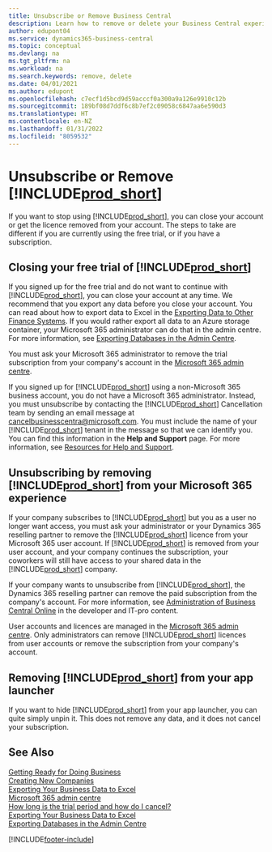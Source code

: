 ```yaml
---
title: Unsubscribe or Remove Business Central
description: Learn how to remove or delete your Business Central experience if you have a trial subscription, or if you have a paid subscription.
author: edupont04
ms.service: dynamics365-business-central
ms.topic: conceptual
ms.devlang: na
ms.tgt_pltfrm: na
ms.workload: na
ms.search.keywords: remove, delete
ms.date: 04/01/2021
ms.author: edupont
ms.openlocfilehash: c7ecf1d5bcd9d59acccf0a300a9a126e9910c12b
ms.sourcegitcommit: 189bf08d7ddf6c8b7ef2c09058c6847aa6e590d3
ms.translationtype: HT
ms.contentlocale: en-NZ
ms.lasthandoff: 01/31/2022
ms.locfileid: "8059532"
---
```

# <a name="unsubscribe-or-remove-prod_short"></a>Unsubscribe or Remove [!INCLUDE[prod_short](includes/prod_short.md)]

If you want to stop using [!INCLUDE[prod_short](includes/prod_short.md)], you can close your account or get the licence removed from your account. The steps to take are different if you are currently using the free trial, or if you have a subscription.  

## <a name="closing-your-free-trial-of-prod_short"></a>Closing your free trial of [!INCLUDE[prod_short](includes/prod_short.md)]

If you signed up for the free trial and do not want to continue with [!INCLUDE[prod_short](includes/prod_short.md)], you can close your account at any time. We recommend that you export any data before you close your account. You can read about how to export data to Excel in the [Exporting Data to Other Finance Systems](about-export-data.md#exporting-data-to-other-finance-systems). If you would rather export all data to an Azure storage container, your Microsoft 365 administrator can do that in the admin centre. For more information, see [Exporting Databases in the Admin Centre](/dynamics365/business-central/dev-itpro/administration/tenant-admin-center-database-export).  

You must ask your Microsoft 365 administrator to remove the trial subscription from your company's account in the [Microsoft 365 admin centre](https://admin.microsoft.com/).  

If you signed up for [!INCLUDE[prod_short](includes/prod_short.md)] using a non-Microsoft 365 business account, you do not have a Microsoft 365 administrator. Instead, you must unsubscribe by contacting the [!INCLUDE[prod_short](includes/prod_short.md)] Cancellation team by sending an email message at [cancelbusinesscentra@microsoft.com](mailto:cancelbusinesscentra@microsoft.com). You must include the name of your [!INCLUDE[prod_short](includes/prod_short.md)] tenant in the message so that we can identify you. You can find this information in the **Help and Support** page. For more information, see [Resources for Help and Support](product-help-and-support.md).  

## <a name="unsubscribing-by-removing-prod_short-from-your-microsoft-365-experience"></a>Unsubscribing by removing [!INCLUDE[prod_short](includes/prod_short.md)] from your Microsoft 365 experience

If your company subscribes to [!INCLUDE[prod_short](includes/prod_short.md)] but you as a user no longer want access, you must ask your administrator or your Dynamics 365 reselling partner to remove the [!INCLUDE[prod_short](includes/prod_short.md)] licence from your Microsoft 365 user account. If [!INCLUDE[prod_short](includes/prod_short.md)] is removed from your user account, and your company continues the subscription, your coworkers will still have access to your shared data in the [!INCLUDE[prod_short](includes/prod_short.md)] company.  

If your company wants to unsubscribe from [!INCLUDE[prod_short](includes/prod_short.md)], the Dynamics 365 reselling partner can remove the paid subscription from the company's account. For more information, see [Administration of Business Central Online](/dynamics365/business-central/dev-itpro/administration/tenant-administration) in the developer and IT-pro content.  

User accounts and licences are managed in the [Microsoft 365 admin centre](https://admin.microsoft.com/). Only administrators can remove [!INCLUDE[prod_short](includes/prod_short.md)] licences from user accounts or remove the subscription from your company's account.  

## <a name="removing-prod_short-from-your-app-launcher"></a>Removing [!INCLUDE[prod_short](includes/prod_short.md)] from your app launcher

If you want to hide [!INCLUDE[prod_short](includes/prod_short.md)] from your app launcher, you can quite simply unpin it. This does not remove any data, and it does not cancel your subscription.  

## <a name="see-also"></a>See Also

[Getting Ready for Doing Business](ui-get-ready-business.md)  
[Creating New Companies](about-new-company.md)  
[Exporting Your Business Data to Excel](about-export-data.md)  
[Microsoft 365 admin centre](https://admin.microsoft.com/)  
[How long is the trial period and how do I cancel?](https://community.dynamics.com/business/b/financials/archive/2016/11/28/how-long-is-the-trial-period-and-how-do-i-cancel)  
[Exporting Your Business Data to Excel](about-export-data.md)  
[Exporting Databases in the Admin Centre](/dynamics365/business-central/dev-itpro/administration/tenant-admin-center-database-export)  


[!INCLUDE[footer-include](includes/footer-banner.md)]
